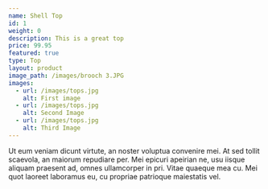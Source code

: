 ```yaml
---
name: Shell Top
id: 1
weight: 0
description: This is a great top
price: 99.95
featured: true
type: Top
layout: product
image_path: /images/brooch 3.JPG
images:
  - url: /images/tops.jpg
    alt: First image
  - url: /images/tops.jpg
    alt: Second Image
  - url: /images/tops.jpg
    alt: Third Image
---
```


Ut eum veniam dicunt virtute, an noster voluptua convenire mei. At sed tollit scaevola, an maiorum repudiare per. Mei epicuri apeirian ne, usu iisque aliquam praesent ad, omnes ullamcorper in pri. Vitae quaeque mea cu. Mei quot laoreet laboramus eu, cu propriae patrioque maiestatis vel.